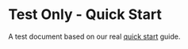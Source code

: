 # Test Only - Quick Start

A test document based on our real [quick start](https://docs.runpanther.io/quick-start) guide.
